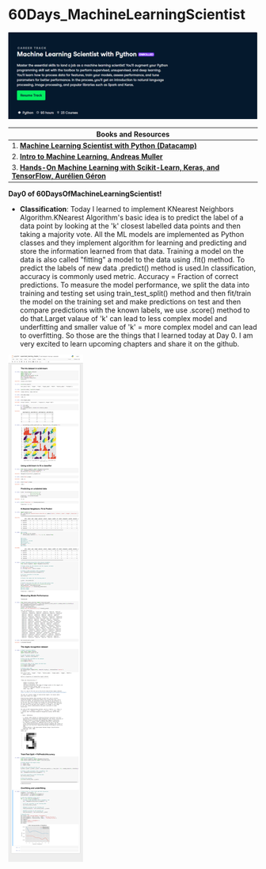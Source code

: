 # 60Days_MachineLearningScientist
![alt text](https://github.com/bickkysahani/60Days_MachineLearningScientist/blob/main/images/Day0MachineLearningScientist.PNG)


 | Books and Resources |
| ----- |
| 1. [**Machine Learning Scientist with Python (Datacamp)**](https://www.datacamp.com/tracks/machine-learning-scientist-with-python) |
| 2. [**Intro to Machine Learning, Andreas Muller**](https://github.com/bickkysahani/60Days_MachineLearningScientist/blob/main/Books/Intro%20to%20ML-compressed.pdf) |
| 3. [**Hands-On Machine Learning with Scikit-Learn, Keras, and TensorFlow, Aurélien Géron**](https://github.com/bickkysahani/60Days_MachineLearningScientist/blob/main/Books/Hand-on-ML-compressed.pdf) |

**Day0 of 60DaysOfMachineLearningScientist!**
- **Classification**: Today I learned to implement KNearest Neighbors Algorithm.KNearest Algorithm's basic idea is to predict the label of a data point by looking at the 'k' closest labelled data points  and then taking a majority vote. All the ML models are implemented as Python classes and they implement algorithm for learning and predicting and store the information learned from that data. Training a model on the data is also called "fitting" a model to the data using .fit() method. To predict the labels of new data .predict() method is used.In classification, accuracy is commonly used metric. Accuracy = Fraction of correct predictions. To measure the model performance, we split the data into training and testing set using train_test_split() method and then fit/train the model on the training set and make predictions on test and then compare predictions with the known labels, we use .score() method to do that.Larget valaue of 'k' can lead to less complex model and underfitting and smaller value of 'k' = more complex model and can lead to overfitting. So those are the things that I learned today at Day 0. I am very excited to learn upcoming chapters and share it on the github.

![Image](https://github.com/bickkysahani/60Days_MachineLearningScientist/blob/main/images/Day0_ch1_classification.png)

